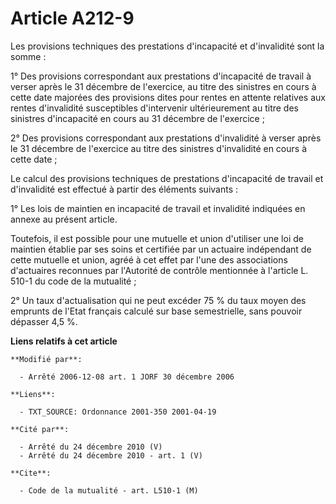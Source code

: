 # Article A212-9

Les provisions techniques des prestations d'incapacité et d'invalidité sont la somme :

1° Des provisions correspondant aux prestations d'incapacité de travail à verser après le 31 décembre de l'exercice, au titre
des sinistres en cours à cette date majorées des provisions dites pour rentes en attente relatives aux rentes d'invalidité
susceptibles d'intervenir ultérieurement au titre des sinistres d'incapacité en cours au 31 décembre de l'exercice ;

2° Des provisions correspondant aux prestations d'invalidité à verser après le 31 décembre de l'exercice au titre des
sinistres d'invalidité en cours à cette date ;

Le calcul des provisions techniques de prestations d'incapacité de travail et d'invalidité est effectué à partir des éléments
suivants :

1° Les lois de maintien en incapacité de travail et invalidité indiquées en annexe au présent article.

Toutefois, il est possible pour une mutuelle et union d'utiliser une loi de maintien établie par ses soins et certifiée par
un actuaire indépendant de cette mutuelle et union, agréé à cet effet par l'une des associations d'actuaires reconnues par
l'Autorité de contrôle mentionnée à l'article L. 510-1 du code de la mutualité ;

2° Un taux d'actualisation qui ne peut excéder 75 % du taux moyen des emprunts de l'Etat français calculé sur base
semestrielle, sans pouvoir dépasser 4,5 %.

**Liens relatifs à cet article**

	**Modifié par**:

	  - Arrêté 2006-12-08 art. 1 JORF 30 décembre 2006

	**Liens**:

	  - TXT_SOURCE: Ordonnance 2001-350 2001-04-19

	**Cité par**:

	  - Arrêté du 24 décembre 2010 (V)
	  - Arrêté du 24 décembre 2010 - art. 1 (V)

	**Cite**:

	  - Code de la mutualité - art. L510-1 (M)

